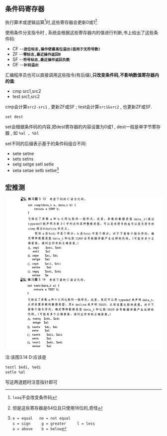## 条件码寄存器
执行算术或逻辑运算[^1]时,这些寄存器会更新0或1[^2]
[^1]:`leaq`不会改变条件码
[^2]:但是这些寄存器是64位且只使用16位的,奇怪  

使用条件分支指令时 , 系统会根据这些寄存器内的值进行判断,书上给出了这些条件码:
- CF    --**`进位标志,操作使最高位溢出(适用于无符号数)`**
- ZF    --**`零标志,最近操作返回0`**
- SF    --**`符号标志,最近操作返回负数`**
- OF    --**`补码溢出`**

汇编程序员也可以直接调用这些指令(有后缀),**只改变条件码,不影响数值寄存器内的值**:
- cmp src1,src2
- test src1,src2  
   
cmp会计算`src2-src1` , 更新ZF或SF ; test会计算`src1&src2` , 也更新ZF或SF.
```
set dest
```  
  
set会根据条件码的内容,把dest寄存器的内容设置为0或1 , dest一般是单字节寄存器 , 如 `%al , %bl`  

set不同的后缀表示基于的条件码组合不同:
  
- sete setne
- sets setns
- setg setge setl setle
- seta setae setb setbe[^3]

[^3]:
    `e = equal   ne = not equal`   
    `s = sign     g = greater     l = less `   
    `a = above    b = below`  

## 宏推测

![3.13.14练习](./picturefield/3.13_3.14.png)


注:该图3.14 D:应该是
```
testl $edi, %edi
setle %al
```
写这两道题时注意指针即可